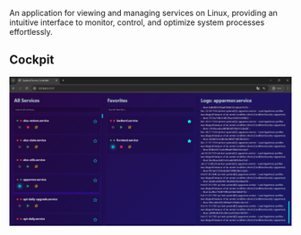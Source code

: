 An application for viewing and managing services on Linux, providing an intuitive interface to monitor, control, and optimize system processes effortlessly.

## Cockpit

![Main](https://github.com/WiktorLigeza/ServiceCockpit/blob/main/cockpit.png)
